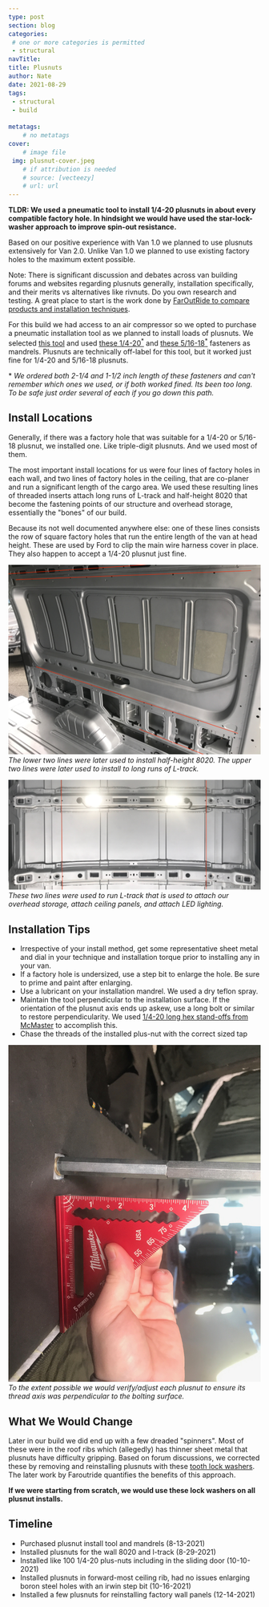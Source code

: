 ```yaml
---
type: post
section: blog
categories: 
 # one or more categories is permitted
 - structural
navTitle: 
title: Plusnuts
author: Nate
date: 2021-08-29
tags:
 - structural
 - build
 
metatags:
	# no metatags
cover: 
	# image file
 img: plusnut-cover.jpeg
	# if attribution is needed
	# source: [vecteezy]
	# url: url
---
```

**TLDR: We used a pneumatic tool to install 1/4-20 plusnuts in about every compatible factory hole.  In hindsight we would have used the star-lock-washer approach to improve spin-out resistance.**<!--excerpt-->

Based on our positive experience with Van 1.0 we planned to use plusnuts extensively for Van 2.0.  Unlike Van 1.0 we planned to use existing factory holes to the maximum extent possible.  

Note: There is significant discussion and debates across van building forums and websites regarding plusnuts generally, installation specifically, and their merits vs alternatives like rivnuts.  Do you own research and testing.  A great place to start is the work done by [FarOutRide to compare products and installation techniques](https://faroutride.com/threaded-inserts/).

For this build we had access to an air compressor so we opted to purchase a pneumatic installation tool as we planned to install loads of plusnuts.  We selected [this tool](https://www.amazon.com/gp/product/B07Y73GDYW/) and used [these 1/4-20<sup>*</sup>](https://www.boltdepot.com/Product-Details.aspx?product=8034) and [these 5/16-18<sup>*</sup>](https://www.boltdepot.com/Product-Details.aspx?product=8061) fasteners as mandrels.  Plusnuts are technically off-label for this tool, but it worked just fine for 1/4-20 and 5/16-18 plusnuts.

\* _We ordered both 2-1/4 and 1-1/2 inch length of these fasteners and can't remember which ones we used, or if both worked fined. Its been too long.  To be safe just order several of each if you go down this path._


## Install Locations

Generally, if there was a factory hole that was suitable for a 1/4-20 or 5/16-18 plusnut, we installed one.  Like triple-digit plusnuts.  And we used most of them.

The most important install locations for us were four lines of factory holes in each wall, and two lines of factory holes in the ceiling, that are co-planer and run a significant length of the cargo area.  We used these resulting lines of threaded inserts attach long runs of L-track and half-height 8020 that become the fastening points of our structure and overhead storage, essentially the "bones" of our build.  

Because its not well documented anywhere else: one of these lines consists the row of square factory holes that run the entire length of the van at head height.  These are used by Ford to clip the main wire harness cover in place.  They also happen to accept a 1/4-20 plusnut just fine.

![wall inserts](wall-holes.jpeg)
_The lower two lines were later used to install half-height 8020.  The upper two lines were later used to install to long runs of L-track._

![ceiling inserts](ceiling-holes.jpeg)
_These two lines were used to run L-track that is used to attach our overhead storage, attach ceiling panels, and attach LED lighting._

## Installation Tips

* Irrespective of your install method, get some representative sheet metal and dial in your technique and installation torque prior to installing any in your van.
* If a factory hole is undersized, use a step bit to enlarge the hole.  Be sure to prime and paint after enlarging.
* Use a lubricant on your installation mandrel.  We used a dry teflon spray.
* Maintain the tool perpendicular to the installation surface.  If the orientation of the plusnut axis ends up askew, use a long bolt or similar to restore perpendicularity.  We used [1/4-20 long hex stand-offs from McMaster](https://www.mcmaster.com/93620A843/) to accomplish this.
* Chase the threads of the installed plus-nut with the correct sized tap

![](straighten.jpeg)
_To the extent possible we would verify/adjust each plusnut to ensure its thread axis was perpendicular to the bolting surface._



## What We Would Change

Later in our build we did end up with a few dreaded "spinners".  Most of these were in the roof ribs which (allegedly) has thinner sheet metal that plusnuts have difficulty gripping.  Based on forum discussions, we corrected these by removing and reinstalling plusnuts with these [tooth lock washers](https://www.mcmaster.com/catalog/128/3553).  The later work by Faroutride quantifies the benefits of this approach.  

**If we were starting from scratch, we would use these lock washers on all plusnut installs.**

## Timeline
* Purchased plusnut install tool and mandrels (8-13-2021)
* Installed plusnuts for the wall 8020 and l-track (8-29-2021)
* Installed like 100 1/4-20 plus-nuts including in the sliding door (10-10-2021)
* Installed plusnuts in forward-most ceiling rib, had no issues enlarging boron steel holes with an irwin step bit (10-16-2021)
* Installed a few plusnuts for reinstalling factory wall panels (12-14-2021)


